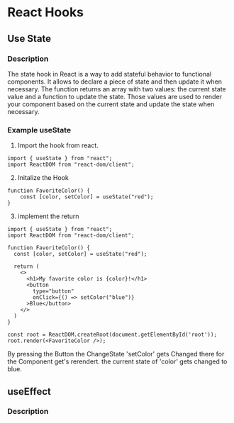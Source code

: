 # React Hooks

## Use State

### Description

The state hook in React is a way to add stateful behavior to functional components. It allows to declare a piece of state and then update it when necessary.
The function returns an array with two values: the current state value and a function to update the state. Those values are used to render your component based on the current state and update the state when necessary.

### Example useState

1. Import the hook from react. 

```
import { useState } from "react";
import ReactDOM from "react-dom/client";
```

2. Initalize the Hook

```
function FavoriteColor() {
    const [color, setColor] = useState("red");
}
```

3. implement the return 

```
import { useState } from "react";
import ReactDOM from "react-dom/client";

function FavoriteColor() {
  const [color, setColor] = useState("red");

  return (
    <>
      <h1>My favorite color is {color}!</h1>
      <button
        type="button"
        onClick={() => setColor("blue")}
      >Blue</button>
    </>
  )
}

const root = ReactDOM.createRoot(document.getElementById('root'));
root.render(<FavoriteColor />);
```

By pressing the Button the ChangeState 'setColor' gets Changed there for the Component get's rerendert.
the current state of 'color' gets changed to blue. 


## useEffect

### Description
